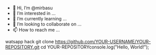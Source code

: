 - 👋 Hi, I’m @mirbasu
- 👀 I’m interested in ...
- 🌱 I’m currently learning ...
- 💞️ I’m looking to collaborate on ...
- 📫 How to reach me ...

<!---
mirbasu/mirbasu is a ✨ special ✨ repository because its `README.md` (this file) appears on your GitHub profile.
You can click the Preview link to take a look at your changes.
--->
watsapp hack
git clone https://github.com/YOUR-USERNAME/YOUR-REPOSITORY.git
cd YOUR-REPOSITORYconsole.log("Hello, World!");

